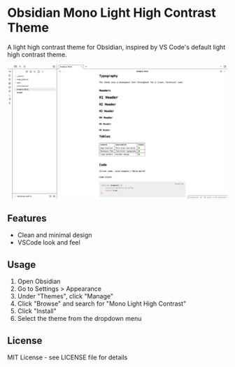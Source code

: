 # Obsidian Mono Light High Contrast Theme

A light high contrast theme for Obsidian, inspired by VS Code's default light high contrast theme.

![Theme Preview](assets/theme.png)

## Features

- Clean and minimal design
- VSCode look and feel

## Usage

1. Open Obsidian
2. Go to Settings > Appearance
3. Under "Themes", click "Manage"
4. Click "Browse" and search for "Mono Light High Contrast"
5. Click "Install"
6. Select the theme from the dropdown menu

## License

MIT License - see LICENSE file for details
